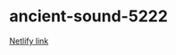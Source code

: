 # ancient-sound-5222

[Netlify link](https://64758909e9d70322578e4185--jovial-clafoutis-59da4f.netlify.app/)
